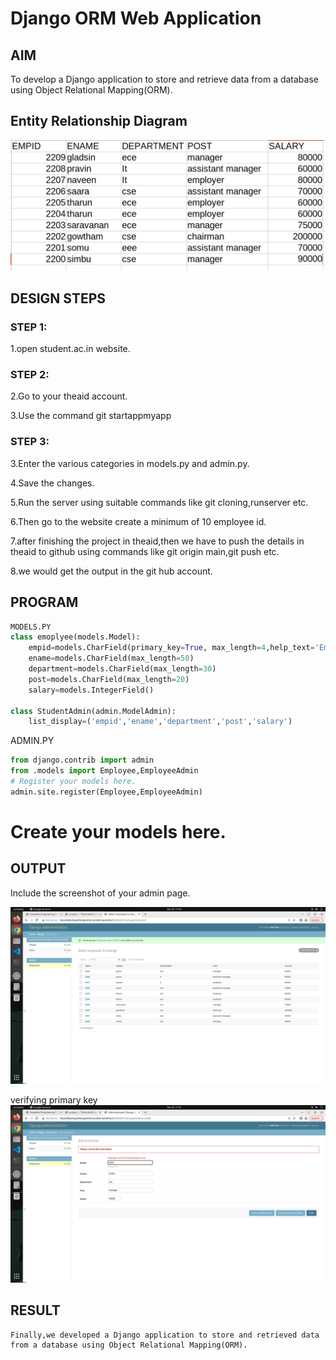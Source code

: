 # Django ORM Web Application

## AIM
To develop a Django application to store and retrieve data from a database using Object Relational Mapping(ORM).

## Entity Relationship Diagram

![Employeelist](./image/empolyerslist.png)

## DESIGN STEPS

### STEP 1:
1.open student.ac.in website.
### STEP 2:
2.Go to your theaid account.

3.Use the command git startapp<filename>myapp

### STEP 3:

3.Enter the various categories in models.py and admin.py.

4.Save the changes.

5.Run the server using suitable commands like git cloning,runserver etc.

6.Then go to the website create a minimum of 10 employee id.

7.after finishing the project in theaid,then we have to push the details in theaid to github using commands like git origin main,git push etc.

8.we would get the output in the git hub account.


## PROGRAM
```python
MODELS.PY
class emoplyee(models.Model):
    empid=models.CharField(primary_key=True, max_length=4,help_text='Employee ID')
    ename=models.CharField(max_length=50)
    department=models.CharField(max_length=30)
    post=models.CharField(max_length=20)
    salary=models.IntegerField()   

class StudentAdmin(admin.ModelAdmin):
    list_display=('empid','ename','department','post','salary')
```
ADMIN.PY
```python
from django.contrib import admin
from .models import Employee,EmployeeAdmin  
# Register your models here.
admin.site.register(Employee,EmployeeAdmin)

```

# Create your models here.

## OUTPUT

Include the screenshot of your admin page.

![Employeelist](./image/createdemployeeid.png)
    
  verifying primary key
![Incorrectlist](./image/showingincorrectemployeeid.png)

## RESULT
   
    Finally,we developed a Django application to store and retrieved data from a database using Object Relational Mapping(ORM).
  
